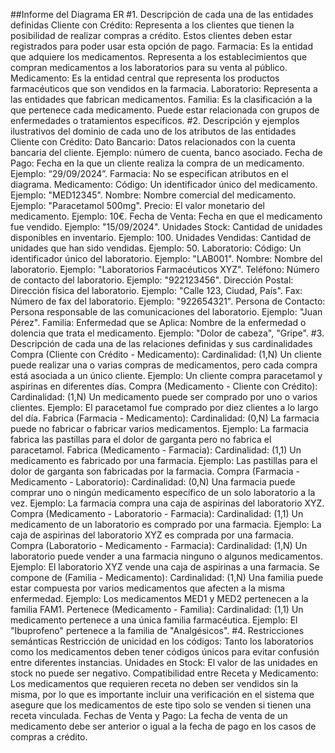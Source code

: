 ##Informe del Diagrama ER
#1. Descripción de cada una de las entidades definidas
Cliente con Crédito: Representa a los clientes que tienen la posibilidad de realizar compras a crédito. Estos clientes deben estar registrados para poder usar esta opción de pago.
Farmacia: Es la entidad que adquiere los medicamentos. Representa a los establecimientos que compran medicamentos a los laboratorios para su venta al público.
Medicamento: Es la entidad central que representa los productos farmacéuticos que son vendidos en la farmacia.
Laboratorio: Representa a las entidades que fabrican medicamentos.
Familia: Es la clasificación a la que pertenece cada medicamento. Puede estar relacionada con grupos de enfermedades o tratamientos específicos.
#2. Descripción y ejemplos ilustrativos del dominio de cada uno de los atributos de las entidades
Cliente con Crédito:
Dato Bancario: Datos relacionados con la cuenta bancaria del cliente. Ejemplo: número de cuenta, banco asociado.
Fecha de Pago: Fecha en la que un cliente realiza la compra de un medicamento. Ejemplo: “29/09/2024”.
Farmacia: No se especifican atributos en el diagrama.
Medicamento:
Código: Un identificador único del medicamento. Ejemplo: "MED12345".
Nombre: Nombre comercial del medicamento. Ejemplo: "Paracetamol 500mg".
Precio: El valor monetario del medicamento. Ejemplo: 10€.
Fecha de Venta: Fecha en que el medicamento fue vendido. Ejemplo: "15/09/2024".
Unidades Stock: Cantidad de unidades disponibles en inventario. Ejemplo: 100.
Unidades Vendidas: Cantidad de unidades que han sido vendidas. Ejemplo: 50.
Laboratorio:
Código: Un identificador único del laboratorio. Ejemplo: "LAB001".
Nombre: Nombre del laboratorio. Ejemplo: "Laboratorios Farmacéuticos XYZ".
Teléfono: Número de contacto del laboratorio. Ejemplo: "922123456".
Dirección Postal: Dirección física del laboratorio. Ejemplo: "Calle 123, Ciudad, País".
Fax: Número de fax del laboratorio. Ejemplo: "922654321".
Persona de Contacto: Persona responsable de las comunicaciones del laboratorio. Ejemplo: "Juan Pérez".
Familia:
Enfermedad que se Aplica: Nombre de la enfermedad o dolencia que trata el medicamento. Ejemplo: "Dolor de cabeza", "Gripe".
#3. Descripción de cada una de las relaciones definidas y sus cardinalidades
Compra (Cliente con Crédito - Medicamento):
Cardinalidad: (1,N) Un cliente puede realizar una o varias compras de medicamentos, pero cada compra está asociada a un único cliente.
Ejemplo: Un cliente compra paracetamol y aspirinas en diferentes días.
Compra (Medicamento - Cliente con Crédito):
Cardinalidad: (1,N) Un medicamento puede ser comprado por uno o varios clientes.
Ejemplo: El paracetamol fue comprado por diez clientes a lo largo del día.
Fabrica (Farmacia - Medicamento):
Cardinalidad: (0,N) La farmacia puede no fabricar o fabricar varios medicamentos.
Ejemplo: La farmacia fabrica las pastillas para el dolor de garganta pero no fabrica el paracetamol.
Fabrica (Medicamento - Farmacia):
Cardinalidad: (1,1) Un medicamento es fabricado por una farmacia.
Ejemplo: Las pastillas para el dolor de garganta son fabricadas por la farmacia.
Compra (Farmacia - Medicamento - Laboratorio):
Cardinalidad: (0,N) Una farmacia puede comprar uno o ningún medicamento específico de un solo laboratorio a la vez.
Ejemplo: La farmacia compra una caja de aspirinas del laboratorio XYZ.
Compra (Medicamento - Laboratorio - Farmacia):
Cardinalidad: (1,1) Un medicamento de un laboratorio es comprado por una farmacia.
Ejemplo: La caja de aspirinas del laboratorio XYZ es comprada por una farmacia.
Compra (Laboratorio - Medicamento - Farmacia):
Cardinalidad: (1,N) Un laboratorio puede vender a una farmacia ninguno o algunos medicamentos.
Ejemplo: El laboratorio XYZ vende una caja de aspirinas a una farmacia.
Se compone de (Familia - Medicamento):
Cardinalidad: (1,N) Una familia puede estar compuesta por varios medicamentos que afecten a la misma enfermedad.
Ejemplo: Los medicamentos MED1 y MED2 pertenecen a la familia FAM1.
Pertenece (Medicamento - Familia):
Cardinalidad: (1,1) Un medicamento pertenece a una única familia farmacéutica.
Ejemplo: El "Ibuprofeno" pertenece a la familia de "Analgésicos".
#4. Restricciones semánticas
Restricción de unicidad en los códigos: Tanto los laboratorios como los medicamentos deben tener códigos únicos para evitar confusión entre diferentes instancias.
Unidades en Stock: El valor de las unidades en stock no puede ser negativo.
Compatibilidad entre Receta y Medicamento: Los medicamentos que requieren receta no deben ser vendidos sin la misma, por lo que es importante incluir una verificación en el sistema que asegure que los medicamentos de este tipo solo se venden si tienen una receta vinculada.
Fechas de Venta y Pago: La fecha de venta de un medicamento debe ser anterior o igual a la fecha de pago en los casos de compras a crédito.
